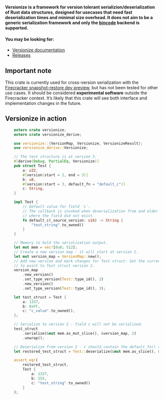 **Versionize is a framework for version tolerant serializion/deserialization of
Rust data structures, designed for usecases that need fast deserialization 
times and minimal size overhead. It does not aim to be a generic serialization 
framework and only the [bincode](https://crates.io/crates/bincode) backend is 
supported.**

#### You may be looking for:
- [Versionize documentation](https://docs.rs/versionize/)
- [Releases](https://github.com/firecracker-microvm/versionize_derive/releases)

## Important note

This crate is currently used for cross-version serialization with the 
[Firecracker snapshot-restore dev preview][1], but has not been tested for 
other use cases. It should be considered **experimental software** outside the 
Firecracker context. It’s likely that this crate will see both interface and 
implementation changes in the future.

## Versionize in action

```rust
    extern crate versionize;
    extern crate versionize_derive;

    use versionize::{VersionMap, Versionize, VersionizeResult};
    use versionize_derive::Versionize;

    // The test structure is at version 3.
    #[derive(Debug, PartialEq, Versionize)]
    pub struct Test {
        a: u32,
        #[version(start = 2, end = 3)]
        b: u8,
        #[version(start = 3, default_fn = "default_c")]
        c: String,
    }

    impl Test {
        // Default value for field `c`.
        // The callback is invoked when deserialization from and older version
        // where the field did not exist.
        fn default_c(_source_version: u16) -> String {
            "test_string".to_owned()
        }
    }

    // Memory to hold the serialization output.
    let mut mem = vec![0u8; 512];
    // Create a new version map - it will start at version 1.
    let mut version_map = VersionMap::new();
    // Add new version and mark changes for Test struct: Set the current version
    // to point to Test struct version 2.
    version_map
        .new_version()
        .set_type_version(Test::type_id(), 2)
        .new_version()
        .set_type_version(Test::type_id(), 3);

    let test_struct = Test {
        a: 1337,
        b: 0xFF,
        c: "c_value".to_owned(),
    };

    // Serialize to version 2 - field c will not be serialized.
    test_struct
        .serialize(&mut mem.as_mut_slice(), &version_map, 2)
        .unwrap();

    // Deserialize from version 2 - c should contain the default_fn() return value.
    let restored_test_struct = Test::deserialize(&mut mem.as_slice(), &version_map, 2).unwrap();

    assert_eq!(
        restored_test_struct,
        Test {
            a: 1337,
            b: 255,
            c: "test_string".to_owned()
        }
    );
```

[1]: https://github.com/firecracker-microvm/firecracker/tree/v0.24.0